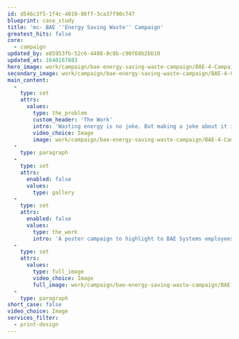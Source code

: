 ```yaml
---
id: d546c3f5-1f4c-4010-86ff-3ca37f90c747
blueprint: case_study
title: 'mc- BAE ''Energy Saving Waste'' Campaign'
greatest_hits: false
core:
  - campaign
updated_by: e85953fb-52c6-4488-8c8b-c90f68b2bb10
updated_at: 1640167883
hero_image: work/campaign/bae-energy-saving-waste-campaign/BAE-4-Campaign-Full-Image-1360x768.5.jpg
secondary_image: work/campaign/bae-energy-saving-waste-campaign/BAE-4-Campaign-Secondary-Image-896x597.jpg
main_content:
  -
    type: set
    attrs:
      values:
        type: the_problem
        custom_header: 'The Work'
        intro: 'Wasting energy is no joke. But making a joke about it is a pretty good way to get peoples’ attention. BAE Systems asked us to help them with a poster campaign that would show employees how much energy they waste over the Easter holiday. To connect with a large audience, we took a tongue-in-cheek approach with some creative copywriting to deliver the vital statistics in a way we can all relate to. The campaign was such a success that BAE Systems asked us to do the same at Christmas. An important message delivered in a fun way is always a great way to get your point across. '
        video_choice: Image
        image: work/campaign/bae-energy-saving-waste-campaign/BAE-4-Campaign-Large-927x522.jpg
  -
    type: paragraph
  -
    type: set
    attrs:
      enabled: false
      values:
        type: gallery
  -
    type: set
    attrs:
      enabled: false
      values:
        type: the_work
        intro: 'A poster campaign to highlight to BAE Systems employees the amount of wasted energy the business goes through during the Easter holiday period. To connect with a large audience, we have taken a tongue-in-cheek approach with some creative copywriting to deliver the financial figures to people in a way we can all relate, and after a successful reaction to the campaign, a similar approach has been taken for a Christmas campaign. An important message delivered in a fun way to great effect.'
  -
    type: set
    attrs:
      values:
        type: full_image
        video_choice: Image
        full_image: work/campaign/bae-energy-saving-waste-campaign/BAE-4-Campaign-Large-927x522-2.jpg
  -
    type: paragraph
short_case: false
video_choice: Image
services_filter:
  - print-design
---
```

